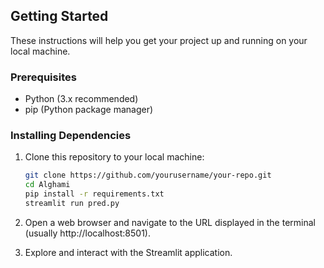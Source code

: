 ## Getting Started

These instructions will help you get your project up and running on your local machine.

### Prerequisites

- Python (3.x recommended)
- pip (Python package manager)

### Installing Dependencies

1. Clone this repository to your local machine:
   ```bash
   git clone https://github.com/yourusername/your-repo.git
   cd Alghami
   pip install -r requirements.txt
   streamlit run pred.py
    ```
2. Open a web browser and navigate to the URL displayed in the terminal (usually http://localhost:8501).

3. Explore and interact with the Streamlit application.

